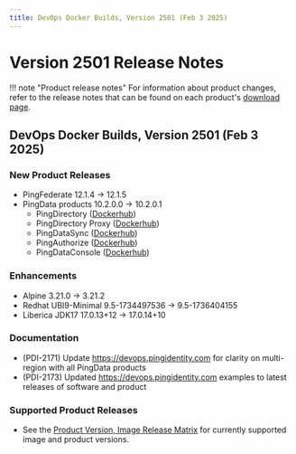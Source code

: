 ```yaml
---
title: DevOps Docker Builds, Version 2501 (Feb 3 2025)
---
```


# Version 2501 Release Notes

!!! note "Product release notes"
For information about product changes, refer to the release notes that can be found on each
product's [download page](https://www.pingidentity.com/en/resources/downloads.html).

## DevOps Docker Builds, Version 2501 (Feb 3 2025)

### New Product Releases

- PingFederate 12.1.4 -> 12.1.5
- PingData products 10.2.0.0 -> 10.2.0.1
    - PingDirectory ([Dockerhub](https://hub.docker.com/r/pingidentity/pingdirectory))
    - PingDirectory Proxy ([Dockerhub](https://hub.docker.com/r/pingidentity/pingdirectoryproxy))
    - PingDataSync ([Dockerhub](https://hub.docker.com/r/pingidentity/pingdatasync))
    - PingAuthorize ([Dockerhub](https://hub.docker.com/r/pingidentity/pingauthorize))
    - PingDataConsole ([Dockerhub](https://hub.docker.com/r/pingidentity/pingdataconsole))

### Enhancements

- Alpine 3.21.0 -> 3.21.2
- Redhat UBI9-Minimal 9.5-1734497536 -> 9.5-1736404155
- Liberica JDK17 17.0.13+12 -> 17.0.14+10

### Documentation

- (PDI-2171) Update https://devops.pingidentity.com for clarity on multi-region with all PingData products
- (PDI-2173) Updated https://devops.pingidentity.com examples to latest releases of software and product

### Supported Product Releases

- See the [Product Version, Image Release Matrix](../docker-images/productVersionMatrix.md)
  for currently supported image and product versions.
